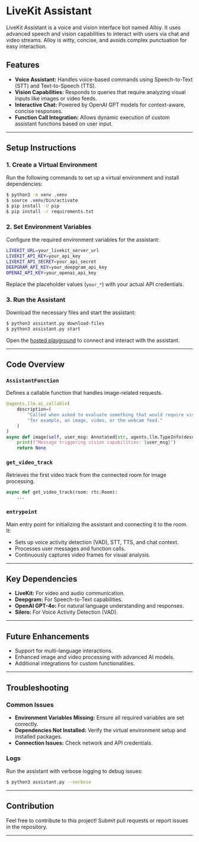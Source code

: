 # LiveKit Assistant

LiveKit Assistant is a voice and vision interface bot named Alloy. It uses advanced speech and vision capabilities to interact with users via chat and video streams. Alloy is witty, concise, and avoids complex punctuation for easy interaction. 

## Features

- **Voice Assistant:** Handles voice-based commands using Speech-to-Text (STT) and Text-to-Speech (TTS).
- **Vision Capabilities:** Responds to queries that require analyzing visual inputs like images or video feeds.
- **Interactive Chat:** Powered by OpenAI GPT models for context-aware, concise responses.
- **Function Call Integration:** Allows dynamic execution of custom assistant functions based on user input.

---

## Setup Instructions

### 1. Create a Virtual Environment
Run the following commands to set up a virtual environment and install dependencies:

```bash
$ python3 -m venv .venv
$ source .venv/bin/activate
$ pip install -U pip
$ pip install -r requirements.txt
```

### 2. Set Environment Variables

Configure the required environment variables for the assistant:

```bash
LIVEKIT_URL=your_livekit_server_url
LIVEKIT_API_KEY=your_api_key
LIVEKIT_API_SECRET=your_api_secret
DEEPGRAM_API_KEY=your_deepgram_api_key
OPENAI_API_KEY=your_openai_api_key
```

Replace the placeholder values (`your_*`) with your actual API credentials.

### 3. Run the Assistant

Download the necessary files and start the assistant:

```bash
$ python3 assistant.py download-files
$ python3 assistant.py start
```

Open the [hosted playground](https://agents-playground.livekit.io/) to connect and interact with the assistant.

---

## Code Overview

### `AssistantFunction`
Defines a callable function that handles image-related requests.

```python
@agents.llm.ai_callable(
    description=(
        "Called when asked to evaluate something that would require vision capabilities,"
        "for example, an image, video, or the webcam feed."
    )
)
async def image(self, user_msg: Annotated[str, agents.llm.TypeInfo(description="User message")]):
    print(f"Message triggering vision capabilities: {user_msg}")
    return None
```

### `get_video_track`
Retrieves the first video track from the connected room for image processing.

```python
async def get_video_track(room: rtc.Room):
    ...
```

### `entrypoint`
Main entry point for initializing the assistant and connecting it to the room. It:
- Sets up voice activity detection (VAD), STT, TTS, and chat context.
- Processes user messages and function calls.
- Continuously captures video frames for visual analysis.

---

## Key Dependencies

- **LiveKit:** For video and audio communication.
- **Deepgram:** For Speech-to-Text capabilities.
- **OpenAI GPT-4o:** For natural language understanding and responses.
- **Silero:** For Voice Activity Detection (VAD).

---

## Future Enhancements

- Support for multi-language interactions.
- Enhanced image and video processing with advanced AI models.
- Additional integrations for custom functionalities.

---

## Troubleshooting

### Common Issues

- **Environment Variables Missing:** Ensure all required variables are set correctly.
- **Dependencies Not Installed:** Verify the virtual environment setup and installed packages.
- **Connection Issues:** Check network and API credentials.

### Logs

Run the assistant with verbose logging to debug issues:

```bash
$ python3 assistant.py --verbose
```

---

## Contribution

Feel free to contribute to this project! Submit pull requests or report issues in the repository.

---


